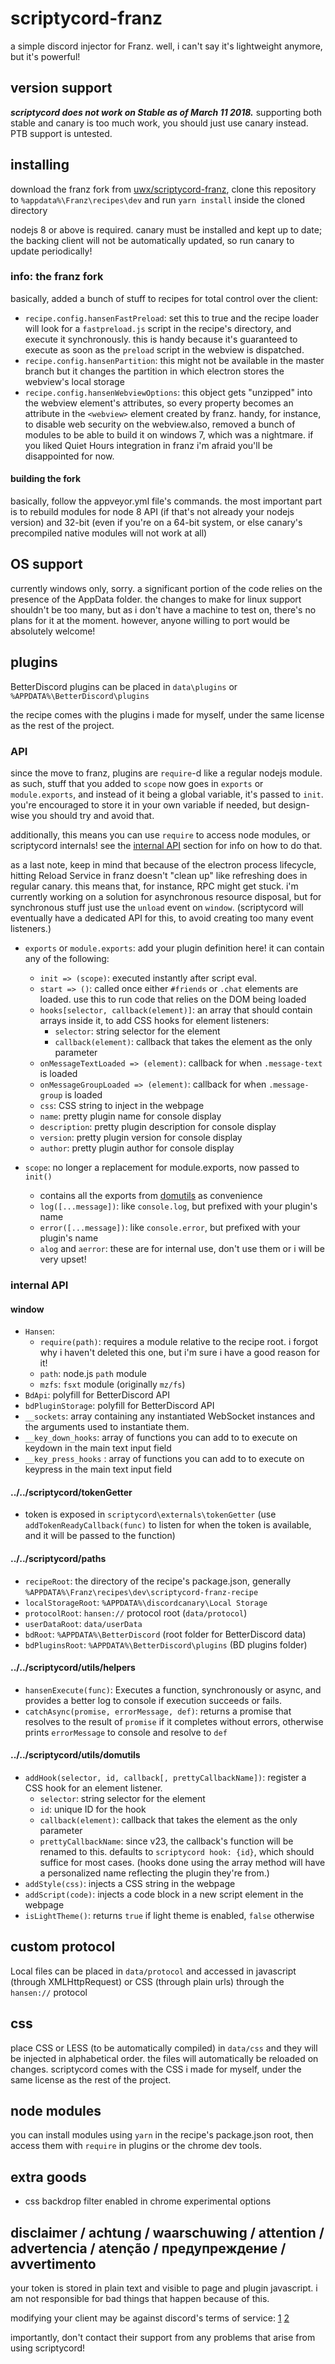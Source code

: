 # scriptycord-franz
a simple discord injector for Franz. well, i can't say it's lightweight anymore, but it's powerful!

## version support
***scriptycord does not work on Stable as of March 11 2018.*** supporting both stable and canary is
too much work, you should just use canary instead. PTB support is untested.

## installing
download the franz fork from [uwx/scriptycord-franz](https://github.com/uwx/scriptycord-franz/releases),
clone this repository to `%appdata%\Franz\recipes\dev` and run `yarn install` inside the cloned directory

nodejs 8 or above is required. canary must be installed and kept up to date; the backing client will
not be automatically updated, so run canary to update periodically!

### info: the franz fork
basically, added a bunch of stuff to recipes for total control over the client:
* `recipe.config.hansenFastPreload`: set this to true and the recipe loader will look for a
  `fastpreload.js` script in the recipe's directory, and execute it synchronously. this is handy
  because it's guaranteed to execute as soon as the `preload` script in the  webview is dispatched.
* `recipe.config.hansenPartition`: this might not be available in the master branch but it changes
  the partition in which electron stores the webview's local storage
* `recipe.config.hansenWebviewOptions`: this object gets "unzipped" into the webview element's
  attributes, so every property becomes an attribute in the `<webview>` element created by franz.
  handy, for instance, to disable web security on the webview.also, removed a bunch of modules to be
  able to build it on windows 7, which was a nightmare. if you liked Quiet Hours integration in franz
  i'm afraid you'll be disappointed for now.

#### building the fork
basically, follow the appveyor.yml file's commands. the most important part is to rebuild modules for
node 8 API (if that's not already your nodejs version) and 32-bit (even if you're on a 64-bit system,
or else canary's precompiled native modules will not work at all)

## OS support
currently windows only, sorry. a significant portion of the code relies on the presence of the AppData
folder. the changes to make for linux support shouldn't be too many, but as i don't have a machine to
test on, there's no plans for it at the moment. however, anyone willing to port would be absolutely
welcome!

## plugins
BetterDiscord plugins can be placed in `data\plugins` or `%APPDATA%\BetterDiscord\plugins`

the recipe comes with the plugins i made for myself, under the same license as the rest of the project.

### API
since the move to franz, plugins are `require`-d like a regular nodejs module. as such, stuff that you
added to `scope` now goes in `exports` or `module.exports`, and instead of it being a global variable,
it's passed to `init`. you're encouraged to store it in your own variable if needed, but design-wise
you should try and avoid that.

additionally, this means you can use `require` to access node modules, or scriptycord internals! see the
[internal API](https://github.com/uwx/scriptycord-franz-recipe#internal-api) section for info on how to
do that.

as a last note, keep in mind that because of the electron process lifecycle, hitting Reload Service in
franz doesn't "clean up" like refreshing does in regular canary. this means that, for instance, RPC might
get stuck. i'm currently working on a solution for asynchronous resource disposal, but for synchronous
stuff just use the `unload` event on `window`. (scriptycord will eventually have a dedicated API for this,
to avoid creating too many event listeners.)

* `exports` or `module.exports`: add your plugin definition here! it can contain any of the following:
  * `init => (scope)`: executed instantly after script eval.
  * `start => ()`: called once either `#friends` or `.chat` elements are loaded. use this to run code that
    relies on the DOM being loaded
  * `hooks[selector, callback(element)]`: an array that should contain arrays inside it, to add CSS
  	hooks for element listeners:
 	  * `selector`: string selector for the element
    * `callback(element)`: callback that takes the element as the only parameter
  * `onMessageTextLoaded => (element)`: callback for when `.message-text` is loaded
  * `onMessageGroupLoaded => (element)`: callback for when `.message-group` is loaded
  * `css`: CSS string to inject in the webpage
  * `name`: pretty plugin name for console display
  * `description`: pretty plugin description for console display
  * `version`: pretty plugin version for console display
  * `author`: pretty plugin author for console display

* `scope`: no longer a replacement for module.exports, now passed to `init()`
  * contains all the exports from [domutils](https://github.com/uwx/scriptycord-franz-recipe#scriptycordutilsdomutils)
    as convenience
  * `log([...message])`: like `console.log`, but prefixed with your plugin's name
  * `error([...message])`: like `console.error`, but prefixed with your plugin's name
  * `alog` and `aerror`: these are for internal use, don't use them or i will be very upset!

### internal API
#### window
* `Hansen`: 
  * `require(path)`: requires a module relative to the recipe root. i forgot why i haven't deleted this one,
    but i'm sure i have a good reason for it!
  * `path`: node.js `path` module
  * `mzfs`: `fsxt` module (originally `mz/fs`)
* `BdApi`: polyfill for BetterDiscord API
* `bdPluginStorage`: polyfill for BetterDiscord API
* `__sockets`: array containing any instantiated WebSocket instances and the arguments used to instantiate
  them.
* `__key_down_hooks`: array of functions you can add to to execute on keydown in the main text input field
* `__key_press_hooks` : array of functions you can add to to execute on keypress in the main text input field

#### ../../scriptycord/tokenGetter
* token is exposed in `scriptycord\externals\tokenGetter` (use `addTokenReadyCallback(func)` to listen for
  when the token is available, and it will be passed to the function)

#### ../../scriptycord/paths
* `recipeRoot`: the directory of the recipe's package.json, generally `%APPDATA%\Franz\recipes\dev\scriptycord-franz-recipe`
* `localStorageRoot`: `%APPDATA%\discordcanary\Local Storage`
* `protocolRoot`: `hansen://` protocol root (`data/protocol`)
* `userDataRoot`: `data/userData`
* `bdRoot`: `%APPDATA%\BetterDiscord` (root folder for BetterDiscord data)
* `bdPluginsRoot`: `%APPDATA%\BetterDiscord\plugins` (BD plugins folder)

#### ../../scriptycord/utils/helpers
* `hansenExecute(func)`: Executes a function, synchronously or async, and provides a better log to console
  if execution succeeds or fails.
* `catchAsync(promise, errorMessage, def)`: returns a promise that resolves to the result of `promise` if
  it completes without errors, otherwise prints `errorMessage` to console and resolve to `def`

#### ../../scriptycord/utils/domutils
* `addHook(selector, id, callback[, prettyCallbackName])`: register a CSS hook for an element listener.
  * `selector`: string selector for the element
  * `id`: unique ID for the hook
  * `callback(element)`: callback that takes the element as the only parameter
  * `prettyCallbackName`: since v23, the callback's function will be renamed to this. defaults to
    `scriptycord hook: {id}`, which should suffice for most cases. (hooks done using the array method
    will have a personalized name reflecting the plugin they're from.)
* `addStyle(css)`: injects a CSS string in the webpage
* `addScript(code)`: injects a code block in a new script element in the webpage
* `isLightTheme()`: returns `true` if light theme is enabled, `false` otherwise

## custom protocol
Local files can be placed in `data/protocol` and accessed in javascript (through XMLHttpRequest) or CSS
(through plain urls) through the `hansen://` protocol

## css
place CSS or LESS (to be automatically compiled) in `data/css` and they will be injected in alphabetical
order. the files will automatically be reloaded on changes. scriptycord comes with the CSS i made for
myself, under the same license as the rest of the project.

## node modules
you can install modules using `yarn` in the recipe's package.json root, then access them with `require` in
plugins or the chrome dev tools.

## extra goods
* css backdrop filter enabled in chrome experimental options
  
## disclaimer / achtung / waarschuwing / attention / advertencia / atenção / предупреждение / avvertimento
your token is stored in plain text and visible to page and plugin javascript. i am not responsible for bad
things that happen because of this.

modifying your client may be against discord's terms of service: [1](https://www.reddit.com/r/discordapp/comments/82tk0u/staff_resolve_vague_position_on_betterdiscord/dvcv43l/) [2](https://www.reddit.com/r/discordapp/comments/6erhdj/so_discord_doesnt_allow_betterdiscord_to_be_used/dicjjos/)

importantly, don't contact their support from any problems that arise from using scriptycord!

